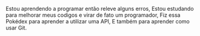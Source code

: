 Estou aprendendo a programar então releve alguns erros,
Estou estudando para melhorar meus codigos e virar de fato um programador,
Fiz essa Pokédex para aprender a utilizar uma API,
E também para aprender como usar Git.
